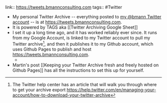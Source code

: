 link:: https://tweets.bmannconsulting.com
tags:: #Twitter

- My personal Twitter Archive -- everything posted to [my @bmann Twitter account](https://twitter.com/bmann) -- is at <https://tweets.bmannconsulting.com>.
- It is powered by TAGS aka [[Twitter Archiving Google Sheet]]
- I set it up a long time ago, and it has worked reliably ever since. It runs from my Google Account, is linked to my Twitter account to pull my Twitter archive[^twitterarchive], and then it publishes it to my Github account, which uses Github Pages to publish and host <https://tweets.bmannconsulting.com>.
	- [^twitterarchive]: The Twitter help center has an article that will walk you through where to get your archive export <https://help.twitter.com/en/managing-your-account/how-to-download-your-twitter-archive>
- Martin's post [[Keeping your Twitter Archive fresh and freely hosted on Github Pages]] has all the instructions to set this up for yourself.